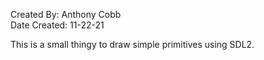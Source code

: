 Created By: Anthony Cobb  
Date Created: 11-22-21  

This is a small thingy to draw simple primitives using
SDL2.
